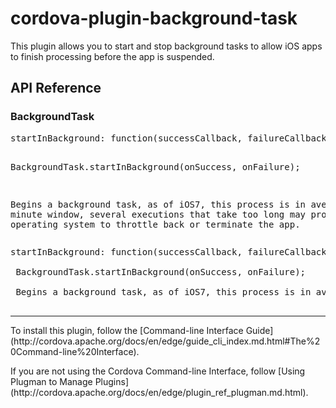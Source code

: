 <h1>cordova-plugin-background-task</h1>
<p>This plugin allows you to start and stop background tasks to allow iOS apps to finish processing before the app is suspended.</p>
<h2>API Reference</h2>
<h3>BackgroundTask</h3>
<pre>startInBackground: function(successCallback, failureCallback)

BackgroundTask.startInBackground(onSuccess, onFailure);

Begins a background task, as of iOS7, this process is in average a 3 minute window, several executions that take too long may prompt the operating system to throttle back or terminate the app.
 </pre>
 <pre>startInBackground: function(successCallback, failureCallback)

 BackgroundTask.startInBackground(onSuccess, onFailure);

 Begins a background task, as of iOS7, this process is in average a 3 minute window, several executions that take too long may prompt the operating system to throttle back or terminate the app.
  </pre>

---------------------------
<p>To install this plugin, follow the [Command-line Interface Guide](http://cordova.apache.org/docs/en/edge/guide_cli_index.md.html#The%20Command-line%20Interface).</p>

<p>If you are not using the Cordova Command-line Interface, follow [Using Plugman to Manage Plugins](http://cordova.apache.org/docs/en/edge/plugin_ref_plugman.md.html).</p>
